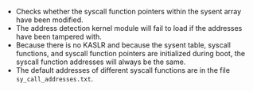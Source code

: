 * Checks whether the syscall function pointers within the sysent array have been modified.
* The address detection kernel module will fail to load if the addresses have been tampered with.
* Because there is no KASLR and because the sysent table, syscall functions, and syscall function pointers are initialized during boot, the syscall function addresses will always be the same.
* The default addresses of different syscall functions are in the file `sy_call_addresses.txt`.

